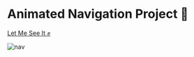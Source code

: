<h1>Animated Navigation Project 🥰</h1>
<a href="https://maryama-mohamed.github.io/Animated-Navigation-Project/">Let Me See It ✊</a>

![nav](https://github.com/user-attachments/assets/f8f2e3cb-0e4c-49a3-9155-62fff0bff654)
